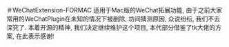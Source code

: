 ＃WeChatExtension-FORMAC
适用于Mac版的WeChat拓展功能, 由于之前大家常用的WeChatPlugin在未知的情况下被删除, 坊间猜测原因, 众说纷纭, 我们不去深究了.
本着开源的精神, 我们决定继续维护这个项目, 本代部分借鉴了tk大佬的方案, 在此表示感谢!
